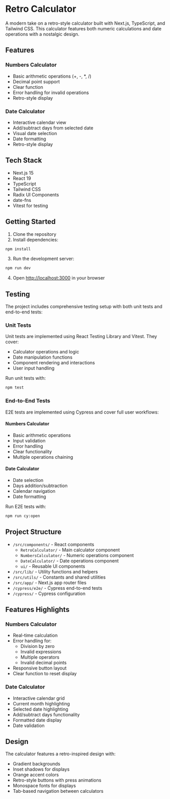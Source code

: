 # Retro Calculator

A modern take on a retro-style calculator built with Next.js, TypeScript, and Tailwind CSS. This calculator features both numeric calculations and date operations with a nostalgic design.

## Features

### Numbers Calculator

- Basic arithmetic operations (+, -, \*, /)
- Decimal point support
- Clear function
- Error handling for invalid operations
- Retro-style display

### Date Calculator

- Interactive calendar view
- Add/subtract days from selected date
- Visual date selection
- Date formatting
- Retro-style display

## Tech Stack

- Next.js 15
- React 19
- TypeScript
- Tailwind CSS
- Radix UI Components
- date-fns
- Vitest for testing

## Getting Started

1. Clone the repository
2. Install dependencies:

```bash
npm install
```

3. Run the development server:

```bash
npm run dev
```

4. Open [http://localhost:3000](http://localhost:3000) in your browser

## Testing

The project includes comprehensive testing setup with both unit tests and end-to-end tests:

### Unit Tests

Unit tests are implemented using React Testing Library and Vitest. They cover:

- Calculator operations and logic
- Date manipulation functions
- Component rendering and interactions
- User input handling

Run unit tests with:

```bash
npm test
```

### End-to-End Tests

E2E tests are implemented using Cypress and cover full user workflows:

#### Numbers Calculator

- Basic arithmetic operations
- Input validation
- Error handling
- Clear functionality
- Multiple operations chaining

#### Date Calculator

- Date selection
- Days addition/subtraction
- Calendar navigation
- Date formatting

Run E2E tests with:

```bash
npm run cy:open
```

## Project Structure

- `/src/components/` - React components
  - `RetroCalculator/` - Main calculator component
  - `NumbersCalculator/` - Numeric operations component
  - `DateCalculator/` - Date operations component
  - `ui/` - Reusable UI components
- `/src/lib/` - Utility functions and helpers
- `/src/utils/` - Constants and shared utilities
- `/src/app/` - Next.js app router files
- `/cypress/e2e/` - Cypress end-to-end tests
- `/cypress/` - Cypress configuration

## Features Highlights

### Numbers Calculator

- Real-time calculation
- Error handling for:
  - Division by zero
  - Invalid expressions
  - Multiple operators
  - Invalid decimal points
- Responsive button layout
- Clear function to reset display

### Date Calculator

- Interactive calendar grid
- Current month highlighting
- Selected date highlighting
- Add/subtract days functionality
- Formatted date display
- Date validation

## Design

The calculator features a retro-inspired design with:

- Gradient backgrounds
- Inset shadows for displays
- Orange accent colors
- Retro-style buttons with press animations
- Monospace fonts for displays
- Tab-based navigation between calculators

